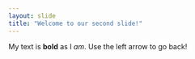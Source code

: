 ```yaml
---
layout: slide
title: "Welcome to our second slide!"
---
```

My text is **bold** as I *am*.
Use the left arrow to go back!
